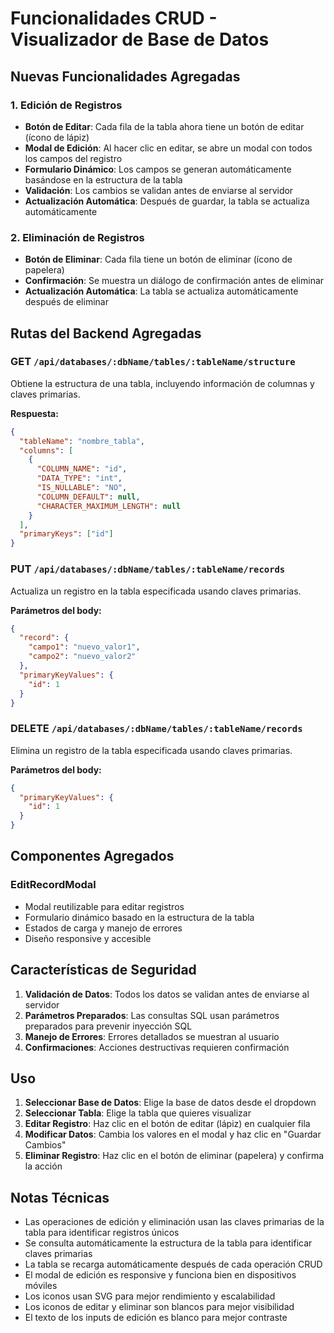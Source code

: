 # Funcionalidades CRUD - Visualizador de Base de Datos

## Nuevas Funcionalidades Agregadas

### 1. Edición de Registros

- **Botón de Editar**: Cada fila de la tabla ahora tiene un botón de editar (ícono de lápiz)
- **Modal de Edición**: Al hacer clic en editar, se abre un modal con todos los campos del registro
- **Formulario Dinámico**: Los campos se generan automáticamente basándose en la estructura de la tabla
- **Validación**: Los cambios se validan antes de enviarse al servidor
- **Actualización Automática**: Después de guardar, la tabla se actualiza automáticamente

### 2. Eliminación de Registros

- **Botón de Eliminar**: Cada fila tiene un botón de eliminar (ícono de papelera)
- **Confirmación**: Se muestra un diálogo de confirmación antes de eliminar
- **Actualización Automática**: La tabla se actualiza automáticamente después de eliminar

## Rutas del Backend Agregadas

### GET `/api/databases/:dbName/tables/:tableName/structure`

Obtiene la estructura de una tabla, incluyendo información de columnas y claves primarias.

**Respuesta:**

```json
{
  "tableName": "nombre_tabla",
  "columns": [
    {
      "COLUMN_NAME": "id",
      "DATA_TYPE": "int",
      "IS_NULLABLE": "NO",
      "COLUMN_DEFAULT": null,
      "CHARACTER_MAXIMUM_LENGTH": null
    }
  ],
  "primaryKeys": ["id"]
}
```

### PUT `/api/databases/:dbName/tables/:tableName/records`

Actualiza un registro en la tabla especificada usando claves primarias.

**Parámetros del body:**

```json
{
  "record": {
    "campo1": "nuevo_valor1",
    "campo2": "nuevo_valor2"
  },
  "primaryKeyValues": {
    "id": 1
  }
}
```

### DELETE `/api/databases/:dbName/tables/:tableName/records`

Elimina un registro de la tabla especificada usando claves primarias.

**Parámetros del body:**

```json
{
  "primaryKeyValues": {
    "id": 1
  }
}
```

## Componentes Agregados

### EditRecordModal

- Modal reutilizable para editar registros
- Formulario dinámico basado en la estructura de la tabla
- Estados de carga y manejo de errores
- Diseño responsive y accesible

## Características de Seguridad

1. **Validación de Datos**: Todos los datos se validan antes de enviarse al servidor
2. **Parámetros Preparados**: Las consultas SQL usan parámetros preparados para prevenir inyección SQL
3. **Manejo de Errores**: Errores detallados se muestran al usuario
4. **Confirmaciones**: Acciones destructivas requieren confirmación

## Uso

1. **Seleccionar Base de Datos**: Elige la base de datos desde el dropdown
2. **Seleccionar Tabla**: Elige la tabla que quieres visualizar
3. **Editar Registro**: Haz clic en el botón de editar (lápiz) en cualquier fila
4. **Modificar Datos**: Cambia los valores en el modal y haz clic en "Guardar Cambios"
5. **Eliminar Registro**: Haz clic en el botón de eliminar (papelera) y confirma la acción

## Notas Técnicas

- Las operaciones de edición y eliminación usan las claves primarias de la tabla para identificar registros únicos
- Se consulta automáticamente la estructura de la tabla para identificar claves primarias
- La tabla se recarga automáticamente después de cada operación CRUD
- El modal de edición es responsive y funciona bien en dispositivos móviles
- Los iconos usan SVG para mejor rendimiento y escalabilidad
- Los iconos de editar y eliminar son blancos para mejor visibilidad
- El texto de los inputs de edición es blanco para mejor contraste

